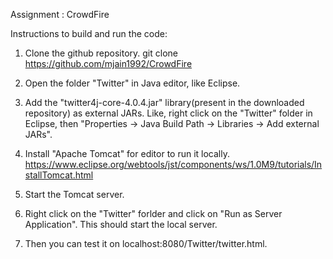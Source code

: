 Assignment : CrowdFire

Instructions to build and run the code:

1) Clone the github repository.
git clone https://github.com/mjain1992/CrowdFire

2) Open the folder "Twitter" in Java editor, like Eclipse.

3) Add the "twitter4j-core-4.0.4.jar" library(present in the downloaded repository) as external JARs. 
Like, right click on the "Twitter" folder in Eclipse, then "Properties -> Java Build Path -> Libraries -> Add external JARs".

4) Install "Apache Tomcat" for editor to run it locally.
https://www.eclipse.org/webtools/jst/components/ws/1.0M9/tutorials/InstallTomcat.html

5) Start the Tomcat server.

6) Right click on the "Twitter" forlder and click on "Run as Server Application".
This should start the local server.

7) Then you can test it on localhost:8080/Twitter/twitter.html.

